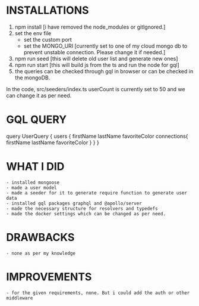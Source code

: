 INSTALLATIONS
=========

1. npm install
    [i have removed the node_modules or gitIgnored.]
2. set the env file
    - set the custom port
    - set the MONGO_URI 
        [currently set to one of my cloud mongo db to prevent unstable connection. Please change it if needed.]
3. npm run seed 
    [this will delete old user list and generate new ones]
4. npm run start
    [this will build js from the ts and run the node for gql]
5. the queries can be checked through gql in browser or can be checked in the mongoDB.

In the code,
src/seeders/index.ts
userCount is currently set to 50 and we can change it as per need.

GQL QUERY
=========

query UserQuery {
  users {
    firstName
    lastName
    favoriteColor
    connections{
      firstName
      lastName
      favoriteColor
    }
  }
}


WHAT I DID
=========
    - installed mongoose
    - made a user model
    - made a seeder for it to generate require function to generate user data
    - installed gql packages graphql and @apollo/server
    - made the necessary structure for resolvers and typedefs
    - made the docker settings which can be changed as per need.

DRAWBACKS
=========
    - none as per my knowledge

IMPROVEMENTS
=========
    - for the given requirements, none. But i could add the auth or other middleware